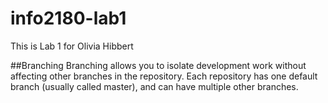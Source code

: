 # info2180-lab1
This is Lab 1 for Olivia Hibbert

##Branching
Branching allows you to isolate development work without affecting other branches in the repository. 
Each repository has one default branch (usually called master), and can have multiple other branches.